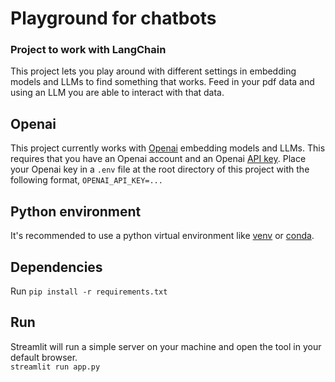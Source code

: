 # Playground for chatbots
### Project to work with LangChain
This project lets you play around with different settings in embedding models and LLMs to find something that works. Feed in your pdf data and using an LLM you are able to interact with that data.

## Openai
This project currently works with [Openai](https://platform.openai.com/docs/introduction) embedding models and LLMs. This requires that you have an Openai account and an Openai [API key](https://platform.openai.com/docs/quickstart/step-2-setup-your-api-key). Place your Openai key in a `.env` file at the root directory of this project with the following format, `OPENAI_API_KEY=...`

## Python environment
It's recommended to use a python virtual environment like [venv](https://docs.python.org/3/library/venv.html) or [conda](https://conda.io/projects/conda/en/latest/index.html).

## Dependencies
Run `pip install -r requirements.txt`

## Run
Streamlit will run a simple server on your machine and open the tool in your default browser.
<br>`streamlit run app.py`